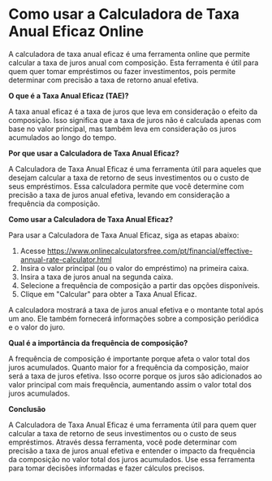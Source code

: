 Como usar a Calculadora de Taxa Anual Eficaz Online
===================================================

A calculadora de taxa anual eficaz é uma ferramenta online que permite calcular a taxa de juros anual com composição. Esta ferramenta é útil para quem quer tomar empréstimos ou fazer investimentos, pois permite determinar com precisão a taxa de retorno anual efetiva.

**O que é a Taxa Anual Eficaz (TAE)?**

A taxa anual eficaz é a taxa de juros que leva em consideração o efeito da composição. Isso significa que a taxa de juros não é calculada apenas com base no valor principal, mas também leva em consideração os juros acumulados ao longo do tempo.

**Por que usar a Calculadora de Taxa Anual Eficaz?**

A Calculadora de Taxa Anual Eficaz é uma ferramenta útil para aqueles que desejam calcular a taxa de retorno de seus investimentos ou o custo de seus empréstimos. Essa calculadora permite que você determine com precisão a taxa de juros anual efetiva, levando em consideração a frequência da composição.

**Como usar a Calculadora de Taxa Anual Eficaz?**

Para usar a Calculadora de Taxa Anual Eficaz, siga as etapas abaixo:

1. Acesse <https://www.onlinecalculatorsfree.com/pt/financial/effective-annual-rate-calculator.html>
2. Insira o valor principal (ou o valor do empréstimo) na primeira caixa.
3. Insira a taxa de juros anual na segunda caixa.
4. Selecione a frequência de composição a partir das opções disponíveis.
5. Clique em "Calcular" para obter a Taxa Anual Eficaz.

A calculadora mostrará a taxa de juros anual efetiva e o montante total após um ano. Ele também fornecerá informações sobre a composição periódica e o valor do juro.

**Qual é a importância da frequência de composição?**

A frequência de composição é importante porque afeta o valor total dos juros acumulados. Quanto maior for a frequência da composição, maior será a taxa de juros efetiva. Isso ocorre porque os juros são adicionados ao valor principal com mais frequência, aumentando assim o valor total dos juros acumulados.

**Conclusão**

A Calculadora de Taxa Anual Eficaz é uma ferramenta útil para quem quer calcular a taxa de retorno de seus investimentos ou o custo de seus empréstimos. Através dessa ferramenta, você pode determinar com precisão a taxa de juros anual efetiva e entender o impacto da frequência da composição no valor total dos juros acumulados. Use essa ferramenta para tomar decisões informadas e fazer cálculos precisos.